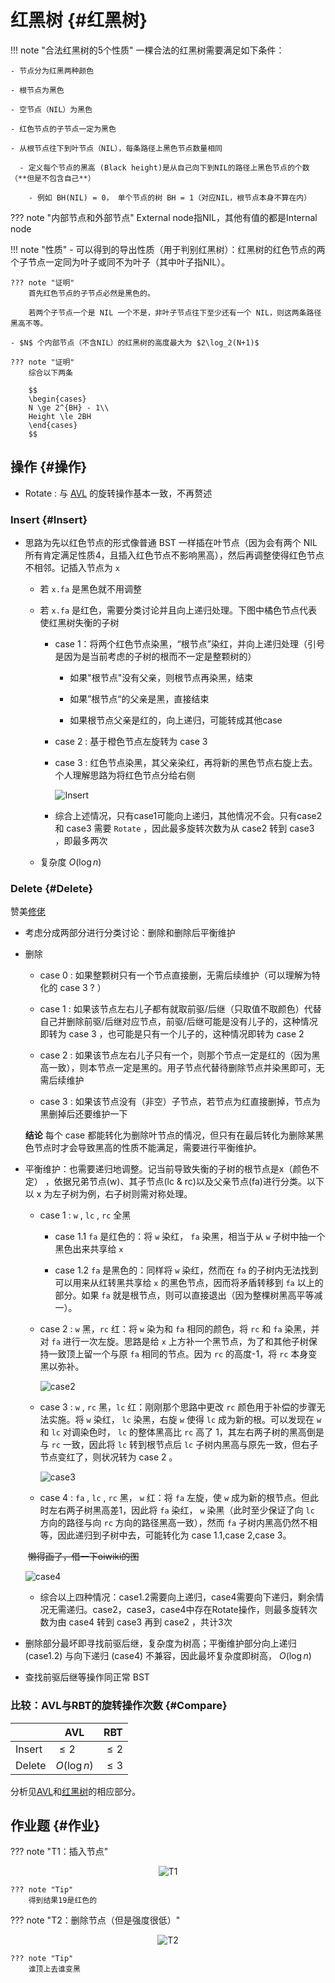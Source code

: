 # 红黑树 {#红黑树}

!!! note "合法红黑树的5个性质"
    一棵合法的红黑树需要满足如下条件：

    - 节点分为红黑两种颜色
    
    - 根节点为黑色
    
    - 空节点（NIL）为黑色
    
    - 红色节点的子节点一定为黑色
    
    - 从根节点往下到叶节点（NIL），每条路径上黑色节点数量相同
  
      - 定义每个节点的黑高 (Black height)是从自己向下到NIL的路径上黑色节点的个数（**但是不包含自己**）
  
        - 例如 BH(NIL) = 0， 单个节点的树 BH = 1（对应NIL，根节点本身不算在内）

??? note "内部节点和外部节点"
    External node指NIL，其他有值的都是Internal node

!!! note "性质"
    - 可以得到的导出性质（用于判别红黑树）：红黑树的红色节点的两个子节点一定同为叶子或同不为叶子（其中叶子指NIL）。

    ??? note "证明"
        首先红色节点的子节点必然是黑色的。

        若两个子节点一个是 NIL 一个不是，非叶子节点往下至少还有一个 NIL，则这两条路径黑高不等。

    - $N$ 个内部节点（不含NIL）的红黑树的高度最大为 $2\log_2(N+1)$

    ??? note "证明"
        综合以下两条

        $$
        \begin{cases}
        N \ge 2^{BH} - 1\\
        Height \le 2BH
        \end{cases}
        $$

## 操作 {#操作}

- Rotate : 与 [AVL](https://ja101617.github.io/Note/ADS/02-AVL/#Rotations) 的旋转操作基本一致，不再赘述

### Insert {#Insert}

- 思路为先以红色节点的形式像普通 BST 一样插在叶节点（因为会有两个 NIL 所有肯定满足性质4，且插入红色节点不影响黑高），然后再调整使得红色节点不相邻。记插入节点为 `x`

  - 若 `x.fa` 是黑色就不用调整

  - 若 `x.fa` 是红色，需要分类讨论并且向上递归处理。下图中橘色节点代表使红黑树失衡的子树
  
    - case 1：将两个红色节点染黑，“根节点”染红，并向上递归处理（引号是因为是当前考虑的子树的根而不一定是整颗树的）

      - 如果"根节点"没有父亲，则根节点再染黑，结束

      - 如果”根节点“的父亲是黑，直接结束

      - 如果根节点父亲是红的，向上递归，可能转成其他case

    - case 2 : 基于橙色节点左旋转为 case 3

    - case 3 : 红色节点染黑，其父亲染红，再将新的黑色节点右旋上去。个人理解思路为将红色节点分给右侧


      ![Insert](/img/ads/RBT-insert.jpg)

    - 综合上述情况，只有case1可能向上递归，其他情况不会。只有case2 和 case3 需要 `Rotate` ，因此最多旋转次数为从 case2 转到 case3 ，即最多两次

  - 复杂度 $O(\log{n})$


### Delete {#Delete}

赞美[修佬](https://note.isshikih.top/cour_note/D2CX_AdvancedDataStructure/Lec02/#删除)

- 考虑分成两部分进行分类讨论：删除和删除后平衡维护

- 删除

  - case 0 : 如果整颗树只有一个节点直接删，无需后续维护（可以理解为特化的 case 3 ? ）

  - case 1 : 如果该节点左右儿子都有就取前驱/后继（只取值不取颜色）代替自己并删除前驱/后继对应节点，前驱/后继可能是没有儿子的，这种情况即转为 case 3 ，也可能是只有一个儿子的，这种情况即转为 case 2

  - case 2 : 如果该节点左右儿子只有一个，则那个节点一定是红的（因为黑高一致），则本节点一定是黑的。用子节点代替待删除节点并染黑即可，无需后续维护

  - case 3 : 如果该节点没有（非空）子节点，若节点为红直接删掉，节点为黑删掉后还要维护一下

  **结论** 每个 case 都能转化为删除叶节点的情况，但只有在最后转化为删除某黑色节点时才会导致黑高的性质不能满足，需要进行平衡维护。

- 平衡维护：也需要递归地调整。记当前导致失衡的子树的根节点是x（颜色不定） ，依据兄弟节点(w)、其子节点(lc & rc)以及父亲节点(fa)进行分类。以下以 x 为左子树为例，右子树则需对称处理。

  - case 1 : `w` , `lc` , `rc` 全黑

    - case 1.1 `fa` 是红色的：将 `w` 染红， `fa` 染黑，相当于从 `w` 子树中抽一个黑色出来共享给 `x`

    - case 1.2 `fa` 是黑色的：同样将 `w` 染红，然而在 `fa` 的子树内无法找到可以用来从红转黑共享给 `x` 的黑色节点，因而将矛盾转移到 `fa` 以上的部分。如果 `fa` 就是根节点，则可以直接退出（因为整棵树黑高平等减一）。

  - case 2 : `w` 黑，`rc` 红：将 `w` 染为和 `fa` 相同的颜色，将 `rc` 和 `fa` 染黑，并对 `fa` 进行一次左旋。思路是给 `x` 上方补一个黑节点，为了和其他子树保持一致顶上留一个与原 `fa` 相同的节点。因为 `rc` 的高度-1，将 `rc` 本身变黑以弥补。

    ![case2](/img/ads/RBT-DeleteBalanceCase2.jpg)

  - case 3 : `w` , `rc` 黑，`lc` 红：刚刚那个思路中更改 `rc` 颜色用于补偿的步骤无法实施。将 `w` 染红， `lc` 染黑，右旋 `w` 使得 `lc` 成为新的根。可以发现在 `w` 和 `lc` 对调染色时， `lc` 的整体黑高比 `rc` 高了 1，其左右两子树的黑高倒是与 `rc` 一致，因此将 `lc` 转到根节点后 `lc` 子树内黑高与原先一致，但右子节点变红了，则状况转为 case 2 。

    ![case3](/img/ads/RBT-DeleteBalanceCase3.jpg)

  - case 4 : `fa` , `lc` , `rc` 黑， `w` 红：将 `fa` 左旋，使 `w` 成为新的根节点。但此时左右两子树黑高差1，因此将 `fa` 染红， `w` 染黑（此时至少保证了向 `lc` 方向的路径与向 `rc` 方向的路径黑高一致），然而 `fa` 子树内黑高仍然不相等，因此递归到子树中去，可能转化为 case 1.1,case 2,case 3。

  ​      ~~懒得画了，借一下oiwiki的图~~

  ![case4](/img/ads/RBT-DeleteBalanceCase4.jpg)

  - 综合以上四种情况：case1.2需要向上递归，case4需要向下递归，剩余情况无需递归。case2，case3，case4中存在Rotate操作，则最多旋转次数为由 case4 转到 case3 再到 case2 ，共计3次

- 删除部分最坏即寻找前驱后继，复杂度为树高；平衡维护部分向上递归 (case1.2) 与向下递归 (case4) 不兼容，因此最坏复杂度即树高， $O(\log{n})$

- 查找前驱后继等操作同正常 BST

### 比较：AVL与RBT的旋转操作次数 {#Compare}

|        | AVL          | RBT     |
| ------ | ------------ | ------- |
| Insert | $\le 2$      | $\le 2$ |
| Delete | $O(\log{n})$ | $\le 3$ |

分析见[AVL](https://ja101617.github.io/Note/ADS/02-AVL/#操作)和[红黑树](#操作)的相应部分。

## 作业题 {#作业}

??? note "T1：插入节点"
    <center>![T1](/img/ads/RBT-T1.jpg)</center>

    ??? note "Tip"
        得到结果19是红色的


??? note "T2：删除节点（但是强度很低）"
    <center>![T2](/img/ads/RBT-T2.jpg)</center>
    
    ??? note "Tip"
        谁顶上去谁变黑

